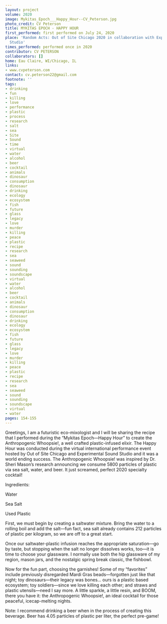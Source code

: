 ```yaml
---
layout: project
volume: 2020
image: Mykitas_Epoch___Happy_Hour--CV_Peterson.jpg
photo_credit: CV Peterson
title: MYKITAS EPOCH - HAPPY HOUR
first_performed: first performed on July 24, 2020
place: 'Random Acts: Out of Site Chicago 2020 in collaboration with Experimental Sound
  Studio'
times_performed: performed once in 2020
contributor: CV PETERSON
collaborators: []
home: Eau Claire, WI/Chicago, IL
links:
- www.cvpeterson.com
contact: cv.peterson22@gmail.com
footnote: ''
tags:
- drinking
- fun
- killing
- love
- performance
- plastic
- process
- research
- salt
- sea
- Site
- Sound
- time
- virtual
- water
- alcohol
- beer
- cocktail
- animals
- dinosaur
- consumption
- dinosaur
- drinking
- ecology
- ecosystem
- fish
- future
- glass
- legacy
- love
- murder
- killing
- peace
- plastic
- recipe
- research
- sea
- seaweed
- sound
- sounding
- soundscape
- virtual
- water
- alcohol
- beer
- cocktail
- animals
- dinosaur
- consumption
- dinosaur
- drinking
- ecology
- ecosystem
- fish
- future
- glass
- legacy
- love
- murder
- killing
- peace
- plastic
- recipe
- research
- sea
- seaweed
- sound
- sounding
- soundscape
- virtual
- water
pages: 154-155
---
```


Greetings, I am a futuristic eco-mixologist and I will be sharing the recipe that I performed during the “Mykitas Epoch—Happy Hour” to create the Anthropogenic Whoopsie!, a well crafted plastic-infused elixir. The Happy Hour was conducted during the virtual international performance event hosted by Out of Site Chicago and Experimental Sound Studio and it was a world ending success. The Anthropogenic Whoopsie! was inspired by Dr. Sheri Mason’s research announcing we consume 5800 particles of plastic via sea salt, water, and beer. It just screamed, perfect 2020 specialty cocktail!

Ingredients:

Water

Sea Salt

Used Plastic

First, we must begin by creating a saltwater mixture. Bring the water to a rolling boil and add the salt—fun fact, sea salt already contains 212 particles of plastic per kilogram, so we are off to a great start.

Once our saltwater-plastic infusion reaches the appropriate saturation—go by taste, but stopping when the salt no longer dissolves works, too—it is time to choose your glassware. I normally use both the hip glassware of my region, mason jars, and the nostalgic spring break classic, the fishbowl.

Now for the fun part, choosing the garnishes! Some of my “favorites” include previously disregarded Mardi Gras beads—forgotten just like that night; toy dinosaurs—their legacy was bones… ours is a plastic based ecosystem; toy soldiers—since we love killing each other; and straws and plastic utensils—need I say more. A little sparkle, a little resin, and BOOM, there you have it: the Anthropogenic Whoopsie!, an ideal cocktail for those peaceful, icecap-melting nights.

Note: I recommend drinking a beer when in the process of creating this beverage. Beer has 4.05 particles of plastic per liter, the perfect pre-game!